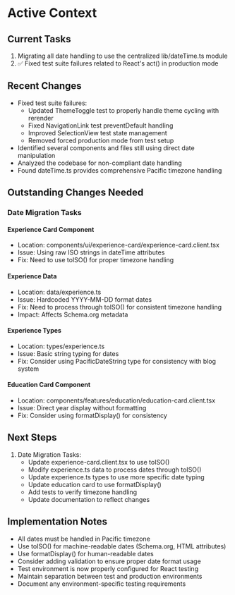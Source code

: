 # Active Context

## Current Tasks
1. Migrating all date handling to use the centralized lib/dateTime.ts module
2. ✅ Fixed test suite failures related to React's act() in production mode

## Recent Changes
- Fixed test suite failures:
  - Updated ThemeToggle test to properly handle theme cycling with rerender
  - Fixed NavigationLink test preventDefault handling
  - Improved SelectionView test state management
  - Removed forced production mode from test setup
- Identified several components and files still using direct date manipulation
- Analyzed the codebase for non-compliant date handling
- Found dateTime.ts provides comprehensive Pacific timezone handling

## Outstanding Changes Needed

### Date Migration Tasks
#### Experience Card Component
- Location: components/ui/experience-card/experience-card.client.tsx
- Issue: Using raw ISO strings in dateTime attributes
- Fix: Need to use toISO() for proper timezone handling

#### Experience Data
- Location: data/experience.ts
- Issue: Hardcoded YYYY-MM-DD format dates
- Fix: Need to process through toISO() for consistent timezone handling
- Impact: Affects Schema.org metadata

#### Experience Types
- Location: types/experience.ts
- Issue: Basic string typing for dates
- Fix: Consider using PacificDateString type for consistency with blog system

#### Education Card Component
- Location: components/features/education/education-card.client.tsx
- Issue: Direct year display without formatting
- Fix: Consider using formatDisplay() for consistency

## Next Steps
1. Date Migration Tasks:
   - Update experience-card.client.tsx to use toISO()
   - Modify experience.ts data to process dates through toISO()
   - Update experience.ts types to use more specific date typing
   - Update education card to use formatDisplay()
   - Add tests to verify timezone handling
   - Update documentation to reflect changes

## Implementation Notes
- All dates must be handled in Pacific timezone
- Use toISO() for machine-readable dates (Schema.org, HTML attributes)
- Use formatDisplay() for human-readable dates
- Consider adding validation to ensure proper date format usage
- Test environment is now properly configured for React testing
- Maintain separation between test and production environments
- Document any environment-specific testing requirements
